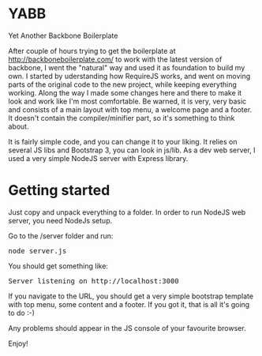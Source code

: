YABB
====

Yet Another Backbone Boilerplate

After couple of hours trying to get the boilerplate at http://backboneboilerplate.com/ to work with the latest version of backbone, I went the "natural" way and used it as foundation to build my own. 
I started by uderstanding how RequireJS works, and went on moving parts of the original code to the new project, while keeping everything working. 
Along the way I made some changes here and there to make it look and work like I'm most comfortable. Be warned, it is very, very basic and consists of a main layout with top menu, a welcome page and a footer. It doesn't contain the compiler/minifier part, so it's something to think about.

It is fairly simple code, and you can change it to your liking. It relies on several JS libs and Bootstrap 3, you can look in js/lib. As a dev web server, I used a very simple NodeJS server with Express library.

Getting started
===============

Just copy and unpack everything to a folder. In order to run NodeJS web server, you need NodeJs setup. 

Go to the /server folder and run:
<pre>
node server.js
</pre>

You should get something like: 
<pre>
Server listening on http://localhost:3000
</pre>

If you navigate to the URL, you should get a very simple bootstrap template with top menu, some content and a footer. 
If you got it, that is all it's going to do :-) 

Any problems should appear in the JS console of your favourite browser. 

Enjoy!
